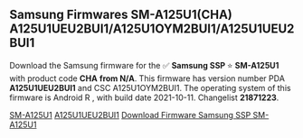 <h2>Samsung Firmwares SM-A125U1(CHA) A125U1UEU2BUI1/A125U1OYM2BUI1/A125U1UEU2BUI1</h2>
Download the Samsung firmware for the ✅ <strong>Samsung SSP </strong> ⭐ <strong>SM-A125U1</strong> with product code <strong>CHA</strong> <strong> from N/A</strong>. This firmware has version number PDA <strong>A125U1UEU2BUI1</strong> and CSC A125U1OYM2BUI1. The operating system of this firmware is Android R , with build date 2021-10-11. Changelist <strong>21871223</strong>.


[SM-A125U1](https://samfirm.shop/samsung/model/SM-A125U1)
[A125U1UEU2BUI1](https://samfirm.shop/samsung/pda/A125U1UEU2BUI1)
[Download Firmware Samsung SSP SM-A125U1](https://samfirm.shop/samsung/firmware/464025)
